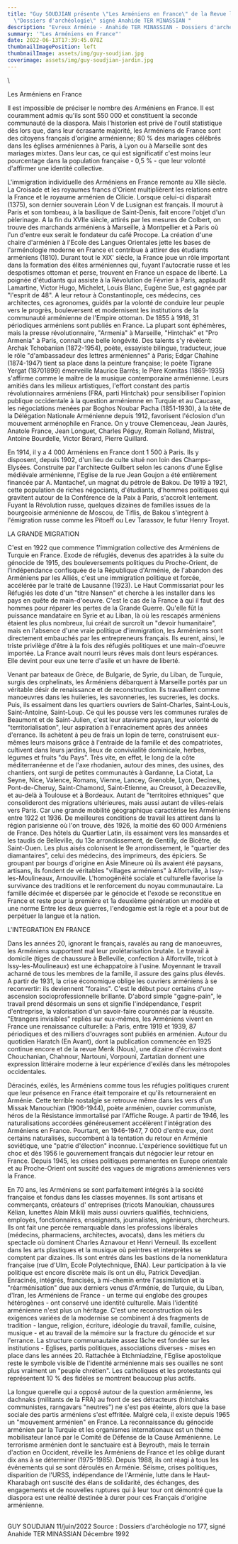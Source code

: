 ```yaml
---
title: "Guy SOUDJIAN présente \"Les Arméniens en France\" de la Revue les
  \"Dossiers d'archéologie\" signé Anahide TER MINASSIAN "
description: "Evreux Arménie - Anahide TER MINASSIAN - Dossiers d'archéologie - "
summary: '"Les Arméniens en France"'
date: 2022-06-13T17:39:45.078Z
thumbnailImagePosition: left
thumbnailImage: assets/img/guy-soudjian.jpg
coverimage: assets/img/guy-soudjian-jardin.jpg
---
```

\

<!--StartFragment-->

Les Arméniens en France

Il est impossible de préciser le nombre des Arméniens en France. Il est couramment admis qu'ils sont 550 000 et constituent la seconde communauté de la diaspora. Mais l'historien est privé de l'outil statistique dès lors que, dans leur écrasante majorité, les Arméniens de France sont des citoyens français d'origine arménienne; 80 % des mariages célébrés dans les églises arméniennes à Paris, à Lyon ou à Marseille sont des mariages mixtes. Dans leur cas, ce qui est significatif c'est moins leur pourcentage dans la population française - 0,5 % - que leur volonté d'affirmer une identité collective.

L'immigration individuelle des Arméniens en France remonte au XIIe siècle. La Croisade et les royaumes francs d'Orient multiplièrent les relations entre la France et le royaume arménien de Cilicie. Lorsque celui-ci disparaît (1375), son dernier souverain Léon V de Lusignan est français. II mourut à Paris et son tombeau, à la basilique de Saint-Denis, fait encore l'objet d'un pèlerinage. A la fin du XVIIe siècle, attirés par les mesures de Colbert, on trouve des marchands arméniens à Marseille, à Montpellier et à Paris où l'un d'entre eux serait le fondateur du café Procope. La création d'une chaire d'arménien à l'Ecole des Langues Orientales jette les bases de l'arménologie moderne en France et contribue à attirer des étudiants arméniens (1810). Durant tout le XIX' siècle, la France joue un rôle important dans la formation des élites arméniennes qui, fuyant l'autocratie russe et les despotismes ottoman et perse, trouvent en France un espace de liberté. La poignée d'étudiants qui assiste à la Révolution de Février à Paris, applaudit Lamartine, Victor Hugo, Michelet, Louis Blanc, Eugène Sue, est gagnée par "l'esprit de 48". A leur retour à Constantinople, ces médecins, ces architectes, ces agronomes, guidés par la volonté de conduire leur peuple vers le progrès, bouleversent et modernisent les institutions de la communauté arménienne de l'Empire ottoman. De 1855 à 1918, 31 périodiques arméniens sont publiés en France. La plupart sont éphémères, mais la presse révolutionnaire, "Armenia" à Marseille, "Hintchak" et "Pro Armenia" à Paris, connaît une belle longévité. Des talents s'y révèlent: Archak Tchobanian (1872-1954), poète, essayiste bilingue, traducteur, joue le rôle "d'ambassadeur des lettres arméniennes" à Paris; Edgar Chahine (1874-1947) tient sa place dans la peinture française; le poète Tigrane Yergat (18701899) émerveille Maurice Barrès; le Père Komitas (1869-1935) s'affirme comme le maître de la musique contemporaine arménienne. Leurs amitiés dans les milieux artistiques, l'effort constant des partis révolutionnaires arméniens (FRA, parti Hintchak) pour sensibiliser l'opinion publique occidentale à la question arménienne en Turquie et au Caucase, les négociations menées par Boghos Noubar Pacha (1851-1930), à la tête de la Délégation Nationale Arménienne depuis 1912, favorisent l'éclosion d'un mouvement arménophile en France. On y trouve Clemenceau, Jean Jaurès, Anatole France, Jean Longuet, Charles Péguy, Romain Rolland, Mistral, Antoine Bourdelle, Victor Bérard, Pierre Quillard.

En 1914, il y a 4 000 Arméniens en France dont 1 500 à Paris. Ils y disposent, depuis 1902, d'un lieu de culte situé non loin des Champs-Elysées. Construite par l'architecte Guilbert selon les canons d'une Eglise médiévale arménienne, l'Eglise de la rue Jean Goujon a été entièrement financée par A. Mantachef, un magnat du pétrole de Bakou. De 1919 à 1921, cette population de riches négociants, d'étudiants, d'hommes politiques qui gravitent autour de la Conférence de la Paix à Paris, s'accroît lentement. Fuyant la Révolution russe, quelques dizaines de familles issues de la bourgeoisie arménienne de Moscou, de Tiflis, de Bakou s'intègrent à l'émigration russe comme les Pitoeff ou Lev Tarassov, le futur Henry Troyat.

LA GRANDE MIGRATION

C'est en 1922 que commence 1'immigration collective des Arméniens de Turquie en France. Exode de réfugiés, devenus des apatrides à la suite du génocide de 1915, des bouleversements politiques du Proche-Orient, de l'indépendance confisquée de la République d'Arménie, de l'abandon des Arméniens par les Alliés, c'est une immigration politique et forcée, accélérée par le traité de Lausanne (1923). Le Haut Commissariat pour les Réfugiés les dote d'un "titre Nansen" et cherche à les installer dans les pays en quête de main-d'oeuvre. C'est le cas de la France à qui il faut des hommes pour réparer les pertes de la Grande Guerre. Qu'elle fût la puissance mandataire en Syrie et au Liban, là où les rescapés arméniens étaient les plus nombreux, lui créait de surcroît un "devoir humanitaire", mais en l'absence d'une vraie politique d'immigration, les Arméniens sont directement embauchés par les entrepreneurs français. Ils eurent, ainsi, le triste privilège d'être à la fois des réfugiés politiques et une main-d'oeuvre importée. La France avait nourri leurs rêves mais dont leurs espérances. Elle devint pour eux une terre d'asile et un havre de liberté.

Venant par bateaux de Grèce, de Bulgarie, de Syrie, du Liban, de Turquie, surgis des orphelinats, les Arméniens débarquent à Marseille portés par un véritable désir de renaissance et de reconstruction. Ils travaillent comme manoeuvres dans les huileries, les savonneries, les sucreries, les docks. Puis, ils essaiment dans les quartiers ouvriers de Saint-Charles, Saint-Louis, Saint-Antoine, Saint-Loup. Ce qui les pousse vers les communes rurales de Beaumont et de Saint-Julien, c'est leur atavisme paysan, leur volonté de "territorialisation", leur aspiration à l'enracinement après des années d'errance. Ils achètent à peu de frais un lopin de terre, construisent eux-mêmes leurs maisons grâce à l'entraide de la famille et des compatriotes, cultivent dans leurs jardins, lieux de convivialité dominicale, herbes, légumes et fruits "du Pays". Très vite, en effet, le long de la côte méditerranéenne et de l'axe rhodanien, autour des mines, des usines, des chantiers, ont surgi de petites communautés à Gardanne, La Ciotat, La Seyne, Nice, Valence, Romans, Vienne, Lancey, Grenoble, Lyon, Decines, Pont-de-Cheruy, Saint-Chamond, Saint-Etienne, au Creusot, à Decazeville, et au-delà à Toulouse et à Bordeaux. Autant de "territoires ethniques" que consolideront des migrations ultérieures, mais aussi autant de villes-relais vers Paris. Car une grande mobilité géographique caractérise les Arméniens entre 1922 et 1936. De meilleures conditions de travail les attirent dans la région parisienne où l'on trouve, dès 1926, la moitié des 60 000 Arméniens de France. Des hôtels du Quartier Latin, ils essaiment vers les mansardes et les taudis de Belleville, du 13e arrondissement, de Gentilly, de Bicêtre, de Saint-Ouen. Les plus aisés colonisent le 9e arrondissement, le "quartier des diamantaires", celui des médecins, des imprimeurs, des épiciers. Se groupant par bourgs d'origine en Asie Mineure où ils avaient été paysans, artisans, ils fondent de véritables "villages arméniens" à Alfortville, à Issy-les-Moulineaux, Arnouville. L'homogénéité sociale et culturelle favorise la survivance des traditions et le renforcement du noyau communautaire. La famille décimée et dispersée par le génocide et l'exode se reconstitue en France et reste pour la première et 1a deuxième génération un modèle et une norme Entre les deux guerres, I'endogamie est la règle et a pour but de perpétuer la langue et la nation.

L'INTEGRATION EN FRANCE

Dans les années 20, ignorant le français, ravalés au rang de manoeuvres, les Arméniens supportent mal leur prolétarisation brutale. Le travail à domicile (tiges de chaussure à Belleville, confection à Alfortville, tricot à Issy-les-Moulineaux) est une échappatoire à l'usine. Moyennant le travail acharné de tous les membres de la famille, il assure des gains plus élevés. A partir de 1931, la crise économique oblige les ouvriers arméniens à se reconvertir: ils deviennent "forains". C'est le début pour certains d'une ascension socioprofessionnelle brillante. D'abord simple "gagne-pain", le travail prend désormais un sens et signifie l'indépendance, l'esprit d'entreprise, la valorisation d'un savoir-faire couronnés par la réussite. "Etrangers invisibles" repliés sur eux-mêmes, les Arméniens vivent en France une renaissance culturelle: à Paris, entre 1919 et 1939, 87 périodiques et des milliers d'ouvrages sont publiés en arménien. Autour du quotidien Haratch (En Avant), dont la publication commencée en 1925 continue encore et de la revue Menk (Nous), une dizaine d'écrivains dont Chouchanian, Chahnour, Nartouni, Vorpouni, Zartatian donnent une expression littéraire moderne à leur expérience d'exilés dans les métropoles occidentales.

Déracinés, exilés, les Arméniens comme tous les réfugies politiques crurent que leur présence en France était temporaire et qu'ils retourneraient en Arménie. Cette terrible nostalgie se retrouve même dans les vers d'un Missak Manouchian (1906-1944), poète arménien, ouvrier communiste, héros de la Résistance immortalisé par l'Affiche Rouge. A partir de 1946, les naturalisations accordées généreusement accélèrent l'intégration des Arméniens en France. Pourtant, en 1946-1947, 7 000 d'entre eux, dont certains naturalisés, succombent à la tentation du retour en Arménie soviétique, une "patrie d'élection" inconnue. L'expérience soviétique fut un choc et dès 1956 le gouvernement français dut négocier leur retour en France. Depuis 1945, les crises politiques permanentes en Europe orientale et au Proche-Orient ont suscité des vagues de migrations arméniennes vers la France.

En 70 ans, les Arméniens se sont parfaitement intégrés à la société française et fondus dans les classes moyennes. Ils sont artisans et commerçants, créateurs d' entreprises (tricots Manoukian, chaussures Kélian, lunettes Alain Mikli) mais aussi ouvriers qualifiés, techniciens, employés, fonctionnaires, enseignants, journalistes, ingénieurs, chercheurs. Ils ont fait une percée remarquable dans les professions libérales (médecins, pharmaciens, architectes, avocats), dans les métiers du spectacle où dominent Charles Aznavour et Henri Verneuil. Ils excellent dans les arts plastiques et la musique où peintres et interprètes se comptent par dizaines. Ils sont entrés dans les bastions de la nomenklatura française (rue d'Ulm, Ecole Polytechnique, ENA). Leur participation à la vie politique est encore discrète mais ils ont un élu, Patrick Devedjian. Enracinés, intégrés, francisés, à mi-chemin entre l'assimilation et la "réarménisation" due aux derniers venus d'Arménie, de Turquie, du Liban, d'Iran, les Arméniens de France - un terme qui englobe des groupes hétérogènes - ont conservé une identité culturelle. Mais l'identité arménienne n'est plus un héritage. C'est une reconstruction où les exigences variées de la modernise se combinent à des fragments de tradition - langue, religion, écriture, idéologie du travail, famille, cuisine, musique - et au travail de la mémoire sur la fracture du génocide et sur l'errance. La structure communautaire assez lâche est fondée sur les institutions - Eglises, partis politiques, associations diverses - mises en place dans les années 20. Rattachée à Etchmiadzine, l'Eglise apostolique reste le symbole visible de l'identité arménienne mais ses ouailles ne sont plus vraiment un "peuple chrétien". Les catholiques et les protestants qui représentent 10 % des fidèles se montrent beaucoup plus actifs.

La longue querelle qui a opposé autour de la question arménienne, les dachnaks (militants de la FRA) au front de ses détracteurs (hintchaks communistes, rarngavars "neutres") ne s'est pas éteinte, alors que la base sociale des partis arméniens s'est effritée. Malgré cela, il existe depuis 1965 un "mouvement arménien" en France. La reconnaissance du génocide arménien par la Turquie et les organismes internationaux est un thème mobilisateur lancé par le Comité de Défense de la Cause Arménienne. Le terrorisme arménien dont le sanctuaire est à Beyrouth, mais le terrain d'action en Occident, réveille les Arméniens de France et les oblige durant dix ans à se déterminer (1975-1985). Depuis 1988, ils ont réagi à tous les événements qui se sont déroulés en Arménie. Séisme, crises politiques, disparition de l'URSS, indépendance de l'Arménie, lutte dans le Haut-Kharabagh ont suscité des élans de solidarité, des échanges, des engagements et de nouvelles ruptures qui à leur tour ont démontré que la diaspora est une réalité destinée à durer pour ces Français d'origine arménienne.

\
GUY SOUDJIAN 11/juin/2022  Source : Dossiers d'archéologie no 177, signé Anahide TER MINASSIAN Décembre  1992